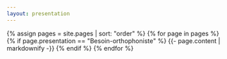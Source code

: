 ```yaml
---
layout: presentation
---
```


{% assign pages = site.pages | sort: "order" %}
{% for page in pages %}
 {% if page.presentation == "Besoin-orthophoniste" %}
    {{- page.content | markdownify -}}
  {% endif %}
{% endfor %}